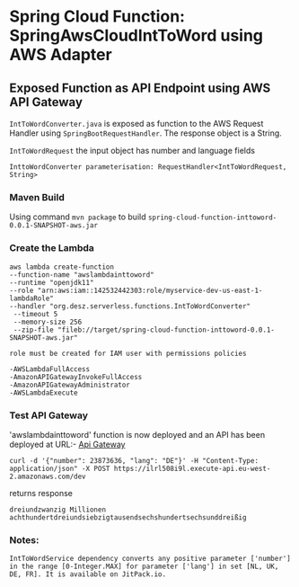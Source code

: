 # Spring Cloud Function: SpringAwsCloudIntToWord using AWS Adapter

## Exposed Function as API Endpoint using AWS API Gateway
`IntToWordConverter.java` is exposed as function to the AWS Request Handler using `SpringBootRequestHandler`. The response object is a String.

`IntToWordRequest` the input object has number and language fields

`InttoWordConverter parameterisation: RequestHandler<IntToWordRequest, String>`


### Maven Build 
Using command
`mvn package`
 to build `spring-cloud-function-inttoword-0.0.1-SNAPSHOT-aws.jar`

### Create the Lambda

`aws lambda create-function` \
`--function-name "awslambdainttoword"`\
`--runtime "openjdk11"` \
`--role "arn:aws:iam::142532442303:role/myservice-dev-us-east-1-lambdaRole"`\
`--handler "org.desz.serverless.functions.IntToWordConverter"`\
` --timeout 5`\
` --memory-size 256`\
` --zip-file "fileb://target/spring-cloud-function-inttoword-0.0.1-SNAPSHOT-aws.jar"`


`role must be created for IAM user with permissions policies`

 `-AWSLambdaFullAccess` \
`-AmazonAPIGatewayInvokeFullAccess`\
 `-AmazonAPIGatewayAdministrator`\
 `-AWSLambdaExecute`

### Test API Gateway

'awslambdainttoword' function is now deployed and an API has been deployed at URL:-
[Api Gateway](https://ilrl508i9l.execute-api.eu-west-2.amazonaws.com/dev)

`curl -d '{"number": 23873636, "lang": "DE"}' -H "Content-Type: application/json" -X POST https://ilrl508i9l.execute-api.eu-west-2.amazonaws.com/dev`

returns response

`dreiundzwanzig Millionen achthundertdreiundsiebzigtausendsechshundertsechsunddreißig`

### Notes:

`IntToWordService dependency converts any positive parameter ['number'] in the range [0-Integer.MAX] for parameter ['lang'] in set [NL, UK, DE, FR]. It is available on JitPack.io.`


